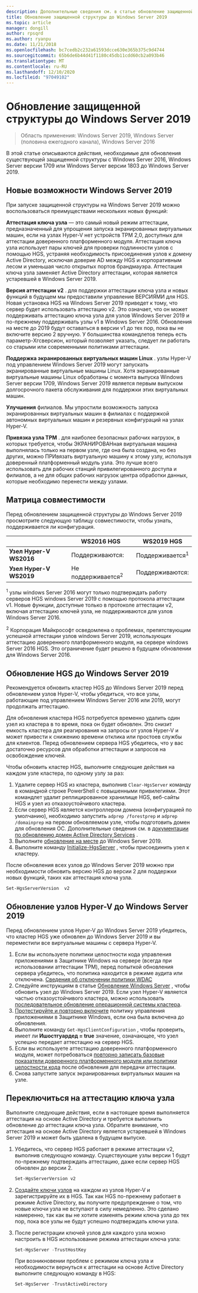 ```yaml
---
description: Дополнительные сведения см. в статье обновление защищенной структуры до Windows Server 2019.
title: Обновление защищенной структуры до Windows Server 2019
ms.topic: article
manager: dongill
author: rpsqrd
ms.author: ryanpu
ms.date: 11/21/2018
ms.openlocfilehash: bc7cedb2c232a61593dcce630e365b375c9d4744
ms.sourcegitcommit: 65b6de6b44d41f1180c45db11cdd60cb2a093b46
ms.translationtype: MT
ms.contentlocale: ru-RU
ms.lasthandoff: 12/10/2020
ms.locfileid: "97049102"
---
```

# <a name="upgrade-a-guarded-fabric-to-windows-server-2019"></a>Обновление защищенной структуры до Windows Server 2019

> Область применения: Windows Server 2019, Windows Server (половина ежегодного канала), Windows Server 2016

В этой статье описываются действия, необходимые для обновления существующей защищенной структуры с Windows Server 2016, Windows Server версии 1709 или Windows Server версии 1803 до Windows Server 2019.

## <a name="whats-new-in-windows-server-2019"></a>Новые возможности Windows Server 2019

При запуске защищенной структуры на Windows Server 2019 можно воспользоваться преимуществами нескольких новых функций:

**Аттестация ключа узла** — это самый новый режим аттестации, предназначенный для упрощения запуска экранированных виртуальных машин, если на узлах Hyper-V нет устройств TPM 2,0, доступных для аттестации доверенного платформенного модуля. Аттестация ключа узла использует пары ключей для проверки подлинности узлов с помощью HGS, устраняя необходимость присоединения узлов к домену Active Directory, исключая доверие AD между HGS и корпоративным лесом и уменьшая число открытых портов брандмауэра. Аттестация ключа узла заменяет Active Directory аттестации, которая является устаревшей в Windows Server 2019.

**Версия аттестации v2** . для поддержки аттестации ключа узла и новых функций в будущем мы предоставили управление ВЕРСИЯМИ для HGS. Новая установка HGS на Windows Server 2019 приведет к тому, что сервер будет использовать аттестацию v2. Это означает, что он может поддерживать аттестацию ключа узла для узлов Windows Server 2019 и по-прежнему поддерживать узлы v1 в Windows Server 2016. Обновления на месте до 2019 будут оставаться в версии v1 до тех пор, пока вы не включите версию 2 вручную. У большинства командлетов теперь есть параметр-Хгсверсион, который позволяет указать, следует ли работать со старыми или современными политиками аттестации.

**Поддержка экранированных виртуальных машин Linux** . узлы Hyper-V под управлением Windows Server 2019 могут запускать экранированные виртуальные машины Linux. Хотя экранированные виртуальные машины Linux обработаны с момента выпуска Windows Server версии 1709, Windows Server 2019 является первым выпуском долгосрочного пакета обслуживания для поддержки этих виртуальных машин.

**Улучшения** филиалов. Мы упростили возможность запуска экранированных виртуальных машин в филиалах с поддержкой автономных виртуальных машин и резервных конфигураций на узлах Hyper-V.

**Привязка узла TPM** . для наиболее безопасных рабочих нагрузок, в которых требуется, чтобы ЭКРАНИРОВАНная виртуальная машина выполнялась только на первом узле, где она была создана, но без других, можно ПРИвязать виртуальную машину к этому узлу, используя доверенный платформенный модуль узла. Это лучше всего использовать для рабочих станций привилегированного доступа и филиалов, а не для общих рабочих нагрузок центра обработки данных, которые необходимо перенести между узлами.

## <a name="compatibility-matrix"></a>Матрица совместимости

Перед обновлением защищенной структуры до Windows Server 2019 просмотрите следующую таблицу совместимости, чтобы узнать, поддерживается ли конфигурация.

|  | WS2016 HGS | WS2019 HGS|
|---|---|---|
|**Узел Hyper-V WS2016** | Поддерживаются: | Поддерживается<sup>1</sup>|
|**Узел Hyper-V WS2019** | Не поддерживается<sup>2</sup> | Поддерживаются:|

<sup>1</sup> узлы windows Server 2016 могут только подтверждать работу серверов HGS windows Server 2019 с помощью протокола аттестации v1. Новые функции, доступные только в протоколе аттестации v2, включая аттестацию ключей узла, не поддерживаются для узлов Windows Server 2016.

<sup>2</sup> Корпорация Майкрософт осведомлена о проблемах, препятствующим успешной аттестации узлов windows Server 2019, использующих аттестацию доверенного платформенного модуля, на сервере windows Server 2016 HGS. Это ограничение будет решено в будущем обновлении для Windows Server 2016.

## <a name="upgrade-hgs-to-windows-server-2019"></a>Обновление HGS до Windows Server 2019

Рекомендуется обновить кластер HGS до Windows Server 2019 перед обновлением узлов Hyper-V, чтобы убедиться, что все узлы, работающие под управлением Windows Server 2016 или 2019, могут продолжать аттестацию.

Для обновления кластера HGS потребуется временно удалить один узел из кластера в то время, пока он будет обновлен. Это снизит емкость кластера для реагирования на запросы от узлов Hyper-V и может привести к снижению времени отклика или простоев службы для клиентов. Перед обновлением сервера HGS убедитесь, что у вас достаточно ресурсов для обработки аттестации и запросов на освобождение ключей.

Чтобы обновить кластер HGS, выполните следующие действия на каждом узле кластера, по одному узлу за раз:

1.  Удалите сервер HGS из кластера, выполнив `Clear-HgsServer` команду в командной строке PowerShell с повышенными привилегиями. Этот командлет удалит реплицированное хранилище HGS, веб-сайты HGS и узел из отказоустойчивого кластера.
2.  Если сервер HGS является контроллером домена (конфигурацией по умолчанию), необходимо запустить `adprep /forestprep` и `adprep /domainprep` на первом обновляемом узле, чтобы подготовить домен для обновления ОС. Дополнительные сведения см. в [документации по обновлению домен Active Directory Services](../../identity/ad-ds/deploy/upgrade-domain-controllers.md#supported-in-place-upgrade-paths) .
3.  Выполните [обновление на месте](../../get-started-19/install-upgrade-migrate-19.md) до Windows Server 2019.
4.  Выполните команду [Initialize-HgsServer](guarded-fabric-configure-additional-hgs-nodes.md) , чтобы присоединить узел к кластеру.

После обновления всех узлов до Windows Server 2019 можно при необходимости обновить версию HGS до версии 2 для поддержки новых функций, таких как аттестация ключа узла.

```powershell
Set-HgsServerVersion  v2
```

## <a name="upgrade-hyper-v-hosts-to-windows-server-2019"></a>Обновление узлов Hyper-V до Windows Server 2019

Перед обновлением узлов Hyper-V до Windows Server 2019 убедитесь, что кластер HGS уже обновлен до Windows Server 2019 и вы переместили все виртуальные машины с сервера Hyper-V.

1.  Если вы используете политики целостности кода управления приложениями в Защитнике Windows на сервере (всегда при использовании аттестации TPM), перед попыткой обновления сервера убедитесь, что политика находится в режиме аудита или отключена. [Сведения об отключении политики WDAC](/windows/security/threat-protection/windows-defender-application-control/disable-windows-defender-application-control-policies)
2.  Следуйте инструкциям в статье [Обновление Windows Server](../../upgrade/upgrade-overview.md) , чтобы обновить узел до Windows Server 2019. Если узел Hyper-V является частью отказоустойчивого кластера, можно использовать [последовательное обновление операционной системы кластера](../../failover-clustering/Cluster-Operating-System-Rolling-Upgrade.md).
3.  [Протестируйте и повторно включите](/windows/security/threat-protection/windows-defender-application-control/audit-windows-defender-application-control-policies) политику управления приложениями в Защитнике Windows, если она была включена до обновления.
4.  Выполните команду `Get-HgsClientConfiguration` , чтобы проверить, имеет ли **Ишостгуардед = true** значение, означающее, что узел успешно передает аттестацию на сервер HGS.
5.  Если вы используете аттестацию доверенного платформенного модуля, может потребоваться [повторно записать базовые показатели доверенного платформенного модуля или политики целостности кода](guarded-fabric-add-host-information-for-tpm-trusted-attestation.md) после обновления для передачи аттестации.
6.  Снова запустите запуск экранированных виртуальных машин на узле.

## <a name="switch-to-host-key-attestation"></a>Переключиться на аттестацию ключа узла

Выполните следующие действия, если в настоящее время выполняется аттестация на основе Active Directory и требуется выполнить обновление до аттестации ключа узла. Обратите внимание, что аттестация на основе Active Directory является устаревшей в Windows Server 2019 и может быть удалена в будущем выпуске.

1.  Убедитесь, что сервер HGS работает в режиме аттестации v2, выполнив следующую команду. Существующие узлы версии 1 будут по-прежнему подтверждать аттестацию, даже если сервер HGS обновлен до версии 2.

    ```powershell
    Set-HgsServerVersion v2
    ```

2.  [Создайте ключи узлов](guarded-fabric-create-host-key.md) на каждом из узлов Hyper-V и зарегистрируйте их в HGS. Так как HGS по-прежнему работает в режиме Active Directory, вы получите предупреждение о том, что новые ключи узла не вступают в силу немедленно. Это сделано намеренно, так как вы не хотите изменять режим ключа узла до тех пор, пока все узлы не будут успешно подтверждать ключи узла.

3.  После регистрации ключей узлов для каждого узла можно настроить в HGS использование режима аттестации ключа узла:

    ```powershell
    Set-HgsServer -TrustHostKey
    ```

    При возникновении проблем с режимом ключа узла и необходимости вернуться к аттестации на основе Active Directory выполните следующую команду в HGS:

    ```powershell
    Set-HgsServer -TrustActiveDirectory
    ```
